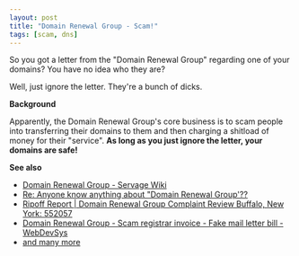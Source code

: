 ```yaml
---
layout: post
title: "Domain Renewal Group - Scam!"
tags: [scam, dns]
---
```


So you got a letter from the "Domain Renewal Group" regarding one of your domains? You have no idea who they are?

Well, just ignore the letter. They're a bunch of dicks.

**Background**

Apparently, the Domain Renewal Group's core business is to scam people into transferring their domains to them and then charging a shitload of money for their "service". **As long as you just ignore the letter, your domains are safe!**

**See also**

* [Domain Renewal Group - Servage Wiki](https://www.servage.net/wiki/Domain_Renewal_Group)
* [Re: Anyone know anything about "Domain Renewal Group'??](https://groups.google.com/forum/#!topic/news.admin.net-abuse.email/OAs1EEHm2Jc)
* [Ripoff Report \| Domain Renewal Group Complaint Review Buffalo, New York: 552057](http://www.ripoffreport.com/r/domain-renewal-group/buffalo-new-york-14216-2687/domain-renewal-group-domain-registry-of-america-droacom-send-no-money-these-people-are-552057)
* [Domain Renewal Group - Scam registrar invoice - Fake mail letter bill -  WebDevSys](http://webdevsys.com/domainRenewalGroup.htm)
* [and many more](https://duckduckgo.com/?q=domain+renewal+group)
